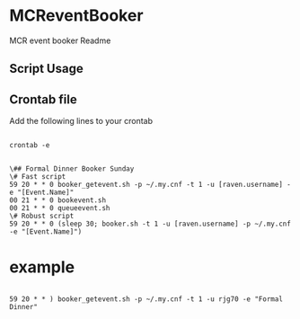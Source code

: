 MCReventBooker
==============

MCR event booker Readme


Script Usage
-------------

## Crontab file
Add the following lines to your crontab 
<pre><code>
crontab -e
</code></pre>

<pre><code>
\## Formal Dinner Booker Sunday
\# Fast script
59 20 * * 0 booker_getevent.sh -p ~/.my.cnf -t 1 -u [raven.username] -e "[Event.Name]"
00 21 * * 0 bookevent.sh
00 21 * * 0 queueevent.sh 
\# Robust script
59 20 * * 0 (sleep 30; booker.sh -t 1 -u [raven.username] -p ~/.my.cnf -e "[Event.Name]")
</code></pre>

# example
<pre><code>
59 20 * * ) booker_getevent.sh -p ~/.my.cnf -t 1 -u rjg70 -e "Formal Dinner"
</code></pre>

